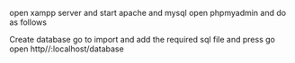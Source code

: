 open xampp server and start apache and mysql
open phpmyadmin and do as follows

Create database
go to import and add the required sql file and press go
open http//:localhost/database

